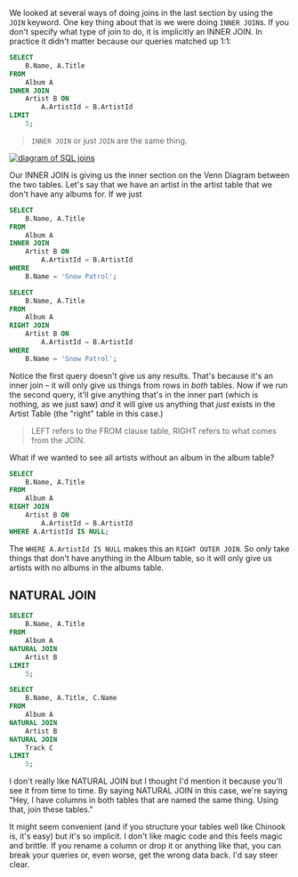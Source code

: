 We looked at several ways of doing joins in the last section by using the `JOIN` keyword. One key thing about that is we were doing `INNER JOIN`s. If you don't specify what type of join to do, it is implicitly an INNER JOIN. In practice it didn't matter because our queries matched up 1:1:

```sql
SELECT
    B.Name, A.Title
FROM
    Album A
INNER JOIN
    Artist B ON
        A.ArtistId = B.ArtistId
LIMIT
    5;
```

> `INNER JOIN` or just `JOIN` are the same thing.

[![diagram of SQL joins](/images/SQL_Joins.png)](https://commons.wikimedia.org/wiki/File:SQL_Joins.svg)

Our INNER JOIN is giving us the inner section on the Venn Diagram between the two tables. Let's say that we have an artist in the artist table that we don't have any albums for. If we just

```sql
SELECT
    B.Name, A.Title
FROM
    Album A
INNER JOIN
    Artist B ON
        A.ArtistId = B.ArtistId
WHERE
    B.Name = 'Snow Patrol';

SELECT
    B.Name, A.Title
FROM
    Album A
RIGHT JOIN
    Artist B ON
        A.ArtistId = B.ArtistId
WHERE
    B.Name = 'Snow Patrol';
```

Notice the first query doesn't give us any results. That's because it's an inner join – it will only give us things from rows in _both_ tables. Now if we run the second query, it'll give anything that's in the inner part (which is nothing, as we just saw) _and_ it will give us anything that _just_ exists in the Artist Table (the "right" table in this case.)

> LEFT refers to the FROM clause table, RIGHT refers to what comes from the JOIN.

What if we wanted to see all artists without an album in the album table?

```sql
SELECT
    B.Name, A.Title
FROM
    Album A
RIGHT JOIN
    Artist B ON
        A.ArtistId = B.ArtistId
WHERE A.ArtistId IS NULL;

```

The `WHERE A.ArtistId IS NULL` makes this an `RIGHT OUTER JOIN`. So _only_ take things that don't have anything in the Album table, so it will only give us artists with no albums in the albums table.

## NATURAL JOIN

```sql
SELECT
    B.Name, A.Title
FROM
    Album A
NATURAL JOIN
    Artist B
LIMIT
    5;

SELECT
    B.Name, A.Title, C.Name
FROM
    Album A
NATURAL JOIN
    Artist B
NATURAL JOIN
    Track C
LIMIT
    5;
```

I don't really like NATURAL JOIN but I thought I'd mention it because you'll see it from time to time. By saying NATURAL JOIN in this case, we're saying "Hey, I have columns in both tables that are named the same thing. Using that, join these tables."

It might seem convenient (and if you structure your tables well like Chinook is, it's easy) but it's so implicit. I don't like magic code and this feels magic and brittle. If you rename a column or drop it or anything like that, you can break your queries or, even worse, get the wrong data back. I'd say steer clear.
